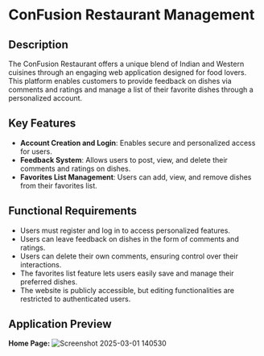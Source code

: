 # ConFusion Restaurant Management

## Description
The ConFusion Restaurant offers a unique blend of Indian and Western cuisines through an engaging web application designed for food lovers. This platform enables customers to provide feedback on dishes via comments and ratings and manage a list of their favorite dishes through a personalized account.

## Key Features
- **Account Creation and Login**: Enables secure and personalized access for users.
- **Feedback System**: Allows users to post, view, and delete their comments and ratings on dishes.
- **Favorites List Management**: Users can add, view, and remove dishes from their favorites list.

## Functional Requirements
- Users must register and log in to access personalized features.
- Users can leave feedback on dishes in the form of comments and ratings.
- Users can delete their own comments, ensuring control over their interactions.
- The favorites list feature lets users easily save and manage their preferred dishes.
- The website is publicly accessible, but editing functionalities are restricted to authenticated users.

## Application Preview
**Home Page:**
![Screenshot 2025-03-01 140530](https://github.com/user-attachments/assets/cb771c0e-8994-4513-8dbc-56b049017f6b)
